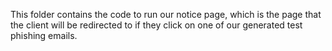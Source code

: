 This folder contains the code to run our notice page, which is the page that the client will be redirected to if they click on one of our generated test phishing emails.
